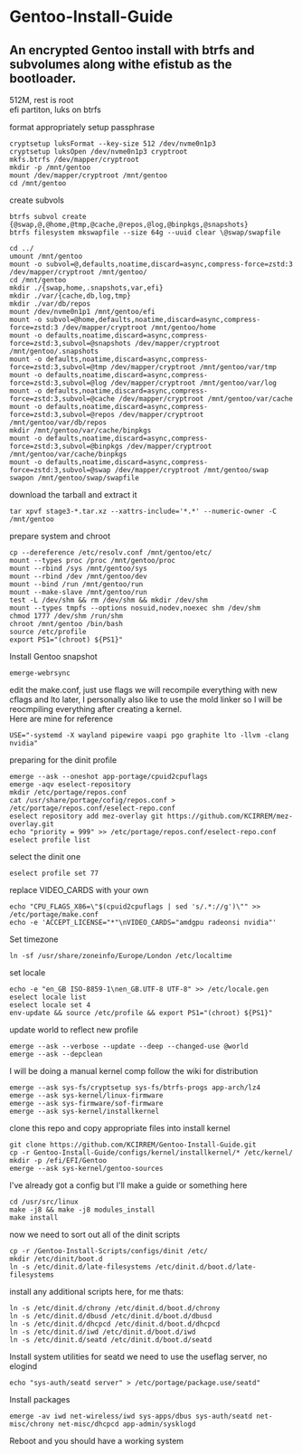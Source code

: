 # Gentoo-Install-Guide
## An encrypted Gentoo install with btrfs and subvolumes along withe efistub as the bootloader.

512M, rest is root \
efi partiton, luks on btrfs 

format appropriately 
setup passphrase 
```
cryptsetup luksFormat --key-size 512 /dev/nvme0n1p3 
cryptsetup luksOpen /dev/nvme0n1p3 cryptroot 
mkfs.btrfs /dev/mapper/cryptroot 
mkdir -p /mnt/gentoo 
mount /dev/mapper/cryptroot /mnt/gentoo 
cd /mnt/gentoo 
```
create subvols 
```
btrfs subvol create {@swap,@,@home,@tmp,@cache,@repos,@log,@binpkgs,@snapshots}
btrfs filesystem mkswapfile --size 64g --uuid clear \@swap/swapfile
```
```
cd ../ 
umount /mnt/gentoo 
mount -o subvol=@,defaults,noatime,discard=async,compress-force=zstd:3 /dev/mapper/cryptroot /mnt/gentoo/
cd /mnt/gentoo 
mkdir ./{swap,home,.snapshots,var,efi} 
mkdir ./var/{cache,db,log,tmp} 
mkdir ./var/db/repos 
mount /dev/nvme0n1p1 /mnt/gentoo/efi 
mount -o subvol=@home,defaults,noatime,discard=async,compress-force=zstd:3 /dev/mapper/cryptroot /mnt/gentoo/home
mount -o defaults,noatime,discard=async,compress-force=zstd:3,subvol=@snapshots /dev/mapper/cryptroot /mnt/gentoo/.snapshots 
mount -o defaults,noatime,discard=async,compress-force=zstd:3,subvol=@tmp /dev/mapper/cryptroot /mnt/gentoo/var/tmp 
mount -o defaults,noatime,discard=async,compress-force=zstd:3,subvol=@log /dev/mapper/cryptroot /mnt/gentoo/var/log
mount -o defaults,noatime,discard=async,compress-force=zstd:3,subvol=@cache /dev/mapper/cryptroot /mnt/gentoo/var/cache 
mount -o defaults,noatime,discard=async,compress-force=zstd:3,subvol=@repos /dev/mapper/cryptroot /mnt/gentoo/var/db/repos
mkdir /mnt/gentoo/var/cache/binpkgs
mount -o defaults,noatime,discard=async,compress-force=zstd:3,subvol=@binpkgs /dev/mapper/cryptroot /mnt/gentoo/var/cache/binpkgs
mount -o defaults,noatime,discard=async,compress-force=zstd:3,subvol=@swap /dev/mapper/cryptroot /mnt/gentoo/swap
swapon /mnt/gentoo/swap/swapfile
```
download the tarball and extract it 
```
tar xpvf stage3-*.tar.xz --xattrs-include='*.*' --numeric-owner -C /mnt/gentoo 
```
prepare system and chroot 
```
cp --dereference /etc/resolv.conf /mnt/gentoo/etc/
mount --types proc /proc /mnt/gentoo/proc 
mount --rbind /sys /mnt/gentoo/sys 
mount --rbind /dev /mnt/gentoo/dev 
mount --bind /run /mnt/gentoo/run 
mount --make-slave /mnt/gentoo/run 
test -L /dev/shm && rm /dev/shm && mkdir /dev/shm 
mount --types tmpfs --options nosuid,nodev,noexec shm /dev/shm
chmod 1777 /dev/shm /run/shm 
chroot /mnt/gentoo /bin/bash 
source /etc/profile 
export PS1="(chroot) ${PS1}" 
```
Install Gentoo snapshot
```
emerge-webrsync
```
edit the make.conf, just use flags we will recompile everything with new cflags and lto later, I personally also like to use the mold linker so I will be reocmpiling everything after creating a kernel. \
Here are mine for reference
```
USE="-systemd -X wayland pipewire vaapi pgo graphite lto -llvm -clang nvidia"
```
preparing for the dinit profile
```
emerge --ask --oneshot app-portage/cpuid2cpuflags 
emerge -aqv eselect-repository 
mkdir /etc/portage/repos.conf 
cat /usr/share/portage/cofig/repos.conf > /etc/portage/repos.conf/eselect-repo.conf 
eselect repository add mez-overlay git https://github.com/KCIRREM/mez-overlay.git 
echo "priority = 999" >> /etc/portage/repos.conf/eselect-repo.conf 
eselect profile list 
```
select the dinit one 
```
eselect profile set 77 
```
replace VIDEO_CARDS with your own
```
echo "CPU_FLAGS_X86=\"$(cpuid2cpuflags | sed 's/.*://g')\"" >> /etc/portage/make.conf 
echo -e 'ACCEPT_LICENSE="*"\nVIDEO_CARDS="amdgpu radeonsi nvidia"' 
```
Set timezone
```
ln -sf /usr/share/zoneinfo/Europe/London /etc/localtime 
```
set locale 
```
echo -e "en_GB ISO-8859-1\nen_GB.UTF-8 UTF-8" >> /etc/locale.gen 
eselect locale list 
eselect locale set 4 
env-update && source /etc/profile && export PS1="(chroot) ${PS1}" 
```
update world to reflect new profile 
```
emerge --ask --verbose --update --deep --changed-use @world 
emerge --ask --depclean 
```
I will be doing a manual kernel comp follow the wiki for distribution
```
emerge --ask sys-fs/cryptsetup sys-fs/btrfs-progs app-arch/lz4
emerge --ask sys-kernel/linux-firmware 
emerge --ask sys-firmware/sof-firmware 
emerge --ask sys-kernel/installkernel 
```
clone this repo and copy appropriate files into install kernel 
```
git clone https://github.com/KCIRREM/Gentoo-Install-Guide.git 
cp -r Gentoo-Install-Guide/configs/kernel/installkernel/* /etc/kernel/ 
mkdir -p /efi/EFI/Gentoo 
emerge --ask sys-kernel/gentoo-sources 
```
I've already got a config but I'll make a guide or something here 
```
cd /usr/src/linux 
make -j8 && make -j8 modules_install 
make install 
```
now we need to sort out all of the dinit scripts 
```
cp -r /Gentoo-Install-Scripts/configs/dinit /etc/
mkdir /etc/dinit/boot.d
ln -s /etc/dinit.d/late-filesystems /etc/dinit.d/boot.d/late-filesystems
```
install any additional scripts here, for me thats:
```
ln -s /etc/dinit.d/chrony /etc/dinit.d/boot.d/chrony
ln -s /etc/dinit.d/dbusd /etc/dinit.d/boot.d/dbusd
ln -s /etc/dinit.d/dhcpcd /etc/dinit.d/boot.d/dhcpcd
ln -s /etc/dinit.d/iwd /etc/dinit.d/boot.d/iwd
ln -s /etc/dinit.d/seatd /etc/dinit.d/boot.d/seatd

```
Install system utilities
for seatd we need to use the useflag server, no elogind
```
echo "sys-auth/seatd server" > /etc/portage/package.use/seatd"
```
Install packages
```
emerge -av iwd net-wireless/iwd sys-apps/dbus sys-auth/seatd net-misc/chrony net-misc/dhcpcd app-admin/sysklogd
```
Reboot and you should have a working system
